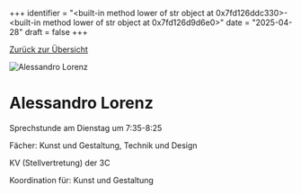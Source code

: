 
+++
identifier = "<built-in method lower of str object at 0x7fd126ddc330>-<built-in method lower of str object at 0x7fd126d9d6e0>"
date = "2025-04-28"
draft = false
+++

 [Zurück zur Übersicht](/schule/personen/)

<div class="row">
<div class="column">
<img src="/images/personal/Lorenz.jpg" alt="Alessandro Lorenz"> 
</div>
<div class="column">

# Alessandro Lorenz

Sprechstunde am Dienstag um 7:35-8:25

Fächer: Kunst und Gestaltung,  Technik und Design



KV (Stellvertretung) der 3C







Koordination für: Kunst und Gestaltung

</div>
</div> 

